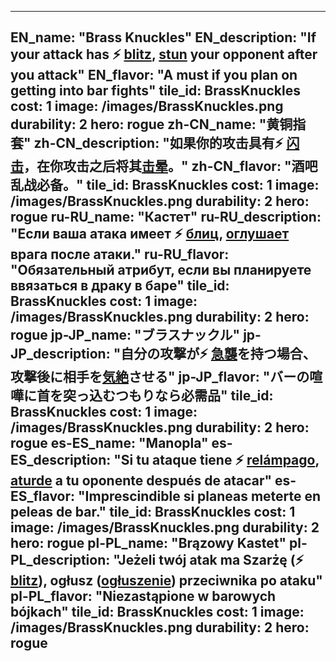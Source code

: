 ---

EN_name: "Brass Knuckles"
EN_description: "If your attack has ⚡️ <u>blitz</u>, <u>stun</u> your opponent after you attack"
EN_flavor: "A must if you plan on getting into bar fights"
tile_id: BrassKnuckles
cost: 1
image: /images/BrassKnuckles.png
durability: 2
hero: rogue
zh-CN_name: "黄铜指套"
zh-CN_description: "如果你的攻击具有⚡️ <u>闪击</u>，在你攻击之后将其<u>击晕</u>。"
zh-CN_flavor: "酒吧乱战必备。"
tile_id: BrassKnuckles
cost: 1
image: /images/BrassKnuckles.png
durability: 2
hero: rogue
ru-RU_name: "Кастет"
ru-RU_description: "Если ваша атака имеет ⚡️ <u>блиц</u>, <u>оглушает</u> врага после атаки."
ru-RU_flavor: "Обязательный атрибут, если вы планируете ввязаться в драку в баре"
tile_id: BrassKnuckles
cost: 1
image: /images/BrassKnuckles.png
durability: 2
hero: rogue
jp-JP_name: "ブラスナックル"
jp-JP_description: "自分の攻撃が⚡️ <u>急襲</u>を持つ場合、攻撃後に相手を<u>気絶</u>させる"
jp-JP_flavor: "バーの喧嘩に首を突っ込むつもりなら必需品"
tile_id: BrassKnuckles
cost: 1
image: /images/BrassKnuckles.png
durability: 2
hero: rogue
es-ES_name: "Manopla"
es-ES_description: "Si tu ataque tiene ⚡️ <u>relámpago</u>, <u>aturde</u> a tu oponente después de atacar"
es-ES_flavor: "Imprescindible si planeas meterte en peleas de bar."
tile_id: BrassKnuckles
cost: 1
image: /images/BrassKnuckles.png
durability: 2
hero: rogue
pl-PL_name: "Brązowy Kastet"
pl-PL_description: "Jeżeli twój atak ma Szarżę (⚡️ <u>blitz</u>), ogłusz (<u>ogłuszenie</u>) przeciwnika po ataku"
pl-PL_flavor: "Niezastąpione w barowych bójkach"
tile_id: BrassKnuckles
cost: 1
image: /images/BrassKnuckles.png
durability: 2
hero: rogue
---